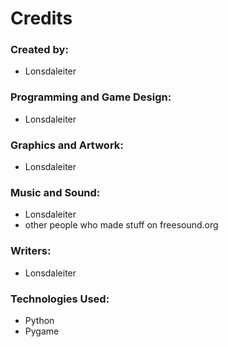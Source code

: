 # Credits

### Created by:
- Lonsdaleiter

### Programming and Game Design:
- Lonsdaleiter

### Graphics and Artwork:
- Lonsdaleiter

### Music and Sound:
- Lonsdaleiter
- other people who made stuff on freesound.org

### Writers:
- Lonsdaleiter

### Technologies Used:
- Python
- Pygame
